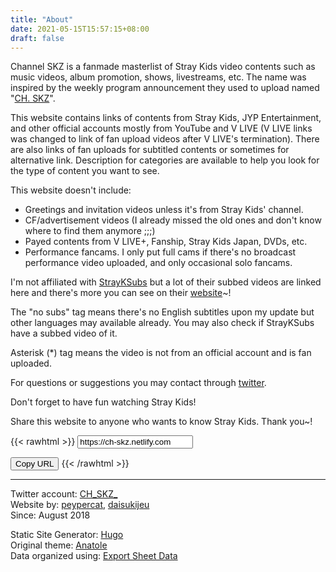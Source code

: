 ```yaml
---
title: "About"
date: 2021-05-15T15:57:15+08:00
draft: false
---
```

Channel SKZ is a fanmade masterlist of Stray Kids video contents such as music videos,  album promotion, shows, livestreams, etc. The name was inspired by the weekly program announcement they used to upload named "[CH. SKZ](https://twitter.com/Stray_Kids/status/1142734078518558721)".

This website contains links of contents from Stray Kids, JYP Entertainment, and other official accounts mostly from YouTube and V LIVE (V LIVE links was changed to link of fan upload videos after V LIVE's termination). There are also links of fan uploads for subtitled contents or sometimes for alternative link. Description for categories are available to help you look for the type of content you want to see.

This website doesn't include:
* Greetings and invitation videos unless it's from Stray Kids' channel.
* CF/advertisement videos (I already missed the old ones and don't know where to find them anymore ;;;)
* Payed contents from V LIVE+, Fanship, Stray Kids Japan, DVDs, etc.
* Performance fancams. I only put full cams if there's no broadcast performance video uploaded, and only occasional solo fancams.

I'm not affiliated with [StrayKSubs](https://www.twitter.com/StrayKSubs) but a lot of their subbed videos are linked here and there's more you can see on their [website](https://strayksubs.com)~!

The "no subs" tag means there's no English subtitles upon my update but other languages may available already. You may also check if StrayKSubs have a subbed video of it.

Asterisk (*) tag means the video is not from an official account and is fan uploaded.

For questions or suggestions you may contact through [twitter](https://twitter.com/CH_SKZ_).

Don't forget to have fun watching Stray Kids!

Share this website to anyone who wants to know Stray Kids. Thank you~!

{{< rawhtml >}}
<input type="text" value="https://ch-skz.netlify.com" id="site-url">

<button onclick="copyText()">Copy URL</button>
{{< /rawhtml >}}

----
Twitter account: [CH_SKZ_](https://twitter.com/CH_SKZ_) \
Website by: [peypercat](https://twitter.com/peypercat), [daisukijeu](https://twitter.com/daisukijeu) \
Since: August 2018

Static Site Generator: [Hugo](https://gohugo.io/) \
Original theme: [Anatole](https://themes.gohugo.io/anatole/) \
Data organized using: [Export Sheet Data](https://workspace.google.com/marketplace/app/export_sheet_data/903838927001)
